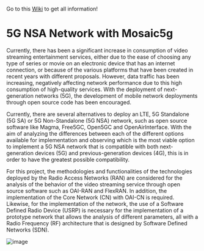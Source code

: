 Go to this [Wiki](https://github.com/SantiagoBH/5G-NSA-Network-with-Mosaic5g/wiki) to get all information!

# 5G NSA Network with Mosaic5g
Currently, there has been a significant increase in consumption of video streaming entertainment services, either due to the ease of choosing any type of series or movie on an electronic device that has an internet connection, or because of the various platforms that have been created in recent years with different proposals. However, data traffic has been increasing, negatively affecting network performance due to this high consumption of high-quality services. With the deployment of next-generation networks (5G), the development of mobile network deployments through open source code has been encouraged.

Currently, there are several alternatives to deploy an LTE, 5G Standalone (5G SA) or 5G Non-Standalone (5G NSA) network, such as open source software like Magma, Free5GC, Open5GC and OpenAirInterface. With the aim of analyzing the differences between each of the different options available for implementation and observing which is the most viable option to implement a 5G NSA network that is compatible with both next-generation devices (5G) and previous-generation devices (4G), this is in order to have the greatest possible compatibility.

For this project, the methodologies and functionalities of the technologies deployed by the Radio Access Networks (RAN) are considered for the analysis of the behavior of the video streaming service through open source software such as OAI-RAN and FlexRAN. In addition, the implementation of the Core Network (CN) with OAI-CN is required. Likewise, for the implementation of the network, the use of a Software Defined Radio Device (USRP) is necessary for the implementation of a prototype network that allows the analysis of different parameters, all with a Radio Frequency (RF) architecture that is designed by Software Defined Networks (SDN).

![image](https://user-images.githubusercontent.com/47339991/227731955-bed4425a-b414-49d7-9737-3b5ce0ec3080.png)
